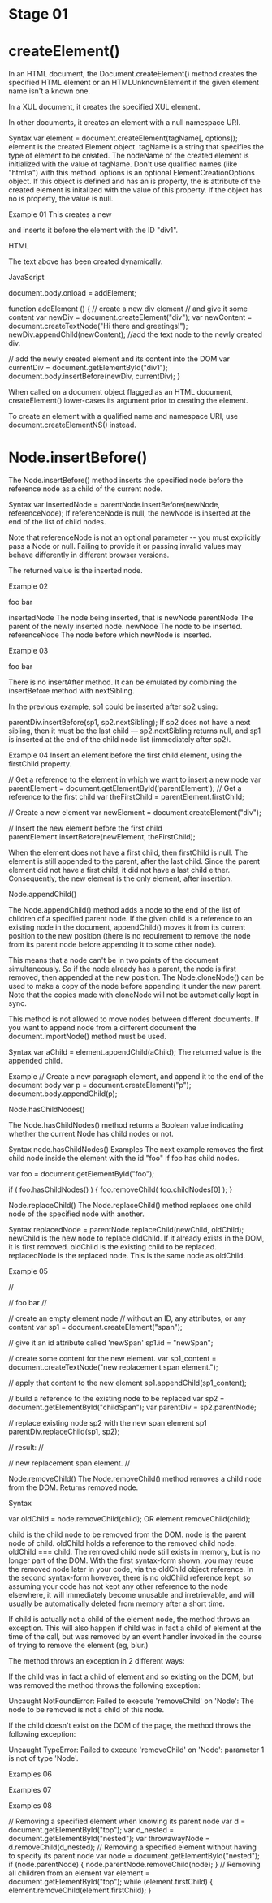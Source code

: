 # Stage 01
createElement()
==========
In an HTML document, the Document.createElement() method creates the specified HTML element or an HTMLUnknownElement if the given element name isn't a known one.

In a XUL document, it creates the specified XUL element.

In other documents, it creates an element with a null namespace URI.

Syntax
var element = document.createElement(tagName[, options]);
element is the created Element object.
tagName is a string that specifies the type of element to be created. The nodeName of the created element is initialized with the value of tagName. Don't use qualified names (like "html:a") with this method.
options is an optional ElementCreationOptions object. If this object is defined and has an is property, the is attribute of the created element is initalized with the value of this property. If the object has no is property, the value is null.

Example 01
This creates a new <div> and inserts it before the element with the ID "div1".

HTML

<!DOCTYPE html>
<html>
<head>
  <title>||Working with elements||</title>
</head>
<body>
  <div id="div1">The text above has been created dynamically.</div>
</body>
</html>

JavaScript

document.body.onload = addElement;

function addElement () {
  // create a new div element
  // and give it some content
  var newDiv = document.createElement("div");
  var newContent = document.createTextNode("Hi there and greetings!");
  newDiv.appendChild(newContent); //add the text node to the newly created div.

  // add the newly created element and its content into the DOM
  var currentDiv = document.getElementById("div1");
  document.body.insertBefore(newDiv, currentDiv);
}


When called on a document object flagged as an HTML document, createElement() lower-cases its argument prior to creating the element.

To create an element with a qualified name and namespace URI, use document.createElementNS() instead.

Node.insertBefore()
=============
The Node.insertBefore() method inserts the specified node before the reference node as a child of the current node.

Syntax
var insertedNode = parentNode.insertBefore(newNode, referenceNode);
If referenceNode is null, the newNode is inserted at the end of the list of child nodes.

Note that referenceNode is not an optional parameter -- you must explicitly pass a Node or null. Failing to provide it or passing invalid values may behave differently in different browser versions.

The returned value is the inserted node.

Example 02

<div id="parentElement">
   <span id="childElement">foo bar</span>
</div>

<script>
//Create the new node to insert
var newNode = document.createElement("span");

//Get a reference to the parent node
var parentDiv = document.getElementById("childElement").parentNode;

//Begin test case [ 1 ] : Exist a childElement --> All working correctly
var sp2 = document.getElementById("childElement");
parentDiv.insertBefore(newNode,sp2);
//End test case [ 1 ]

//Begin test case [ 2 ] : childElement is of Type undefined
var sp2 = undefined; //Not exist a node of id "childElement"
parentDiv.insertBefore(newNode,sp2); //implicit dynamic cast to type Node
//End test case [ 2 ]

//Begin test case [ 3 ] : childElement is of Type "undefined" ( string )
var sp2 = "undefined"; //Not exist a node of id "childElement"
parentDiv.insertBefore(newNode,sp2); //Generate "Type Error: Invalid Argument"
//End test case [ 3 ]
</script>

insertedNode The node being inserted, that is newNode
parentNode The parent of the newly inserted node.
newNode The node to be inserted.
referenceNode The node before which newNode is inserted.

Example 03
<div id="parentElement">
  <span id="childElement">foo bar</span>
</div>

<script>
// Create a new, plain <span> element
var sp1 = document.createElement("span");

// Get a reference to the element, before we want to insert the element
var sp2 = document.getElementById("childElement");
// Get a reference to the parent element
var parentDiv = sp2.parentNode;

// Insert the new element into the DOM before sp2
parentDiv.insertBefore(sp1, sp2);
</script>

There is no insertAfter method. It can be emulated by combining the insertBefore method with nextSibling.

In the previous example, sp1 could be inserted after sp2 using:

parentDiv.insertBefore(sp1, sp2.nextSibling);
If sp2 does not have a next sibling, then it must be the last child — sp2.nextSibling returns null, and sp1 is inserted at the end of the child node list (immediately after sp2).

Example 04
Insert an element before the first child element, using the firstChild property.

// Get a reference to the element in which we want to insert a new node
var parentElement = document.getElementById('parentElement');
// Get a reference to the first child
var theFirstChild = parentElement.firstChild;

// Create a new element
var newElement = document.createElement("div");

// Insert the new element before the first child
parentElement.insertBefore(newElement, theFirstChild);

When the element does not have a first child, then firstChild is null. The element is still appended to the parent, after the last child. Since the parent element did not have a first child, it did not have a last child either. Consequently, the new element is the only element, after insertion.

Node.appendChild()

The Node.appendChild() method adds a node to the end of the list of children of a specified parent node. If the given child is a reference to an existing node in the document, appendChild() moves it from its current position to the new position (there is no requirement to remove the node from its parent node before appending it to some other node).

This means that a node can't be in two points of the document simultaneously. So if the node already has a parent, the node is first removed, then appended at the new position. The Node.cloneNode() can be used to make a copy of the node before appending it under the new parent. Note that the copies made with cloneNode will not be automatically kept in sync.

This method is not allowed to move nodes between different documents. If you want to append node from a different document the document.importNode() method must be used.

Syntax
var aChild = element.appendChild(aChild);
The returned value is the appended child.

Example
// Create a new paragraph element, and append it to the end of the document body
var p = document.createElement("p");
document.body.appendChild(p);

Node.hasChildNodes()

The Node.hasChildNodes() method returns a Boolean value indicating whether the current Node has child nodes or not.

Syntax
node.hasChildNodes()
Examples
The next example removes the first child node inside the element with the id "foo" if foo has child nodes.

var foo = document.getElementById("foo");

if ( foo.hasChildNodes() ) {
  foo.removeChild( foo.childNodes[0] );
}

Node.replaceChild()
The Node.replaceChild() method replaces one child node of the specified node with another.

Syntax
replacedNode = parentNode.replaceChild(newChild, oldChild);
newChild is the new node to replace oldChild. If it already exists in the DOM, it is first removed.
oldChild is the existing child to be replaced.
replacedNode is the replaced node. This is the same node as oldChild.

Example 05

// <div>
//  <span id="childSpan">foo bar</span>
// </div>

// create an empty element node
// without an ID, any attributes, or any content
var sp1 = document.createElement("span");

// give it an id attribute called 'newSpan'
sp1.id = "newSpan";

// create some content for the new element.
var sp1_content = document.createTextNode("new replacement span element.");

// apply that content to the new element
sp1.appendChild(sp1_content);

// build a reference to the existing node to be replaced
var sp2 = document.getElementById("childSpan");
var parentDiv = sp2.parentNode;

// replace existing node sp2 with the new span element sp1
parentDiv.replaceChild(sp1, sp2);

// result:
// <div>
//   <span id="newSpan">new replacement span element.</span>
// </div>


Node.removeChild()
The Node.removeChild() method removes a child node from the DOM. Returns removed node.

Syntax

var oldChild = node.removeChild(child);
OR
element.removeChild(child);

child is the child node to be removed from the DOM.
node is the parent node of child.
oldChild holds a reference to the removed child node. oldChild === child.
The removed child node still exists in memory, but is no longer part of the DOM.  With the first syntax-form shown, you may reuse the removed node later in your code, via the oldChild object reference.  In the second syntax-form however, there is no oldChild reference kept, so assuming your code has not kept any other reference to the node elsewhere, it will immediately become unusable and irretrievable, and will usually be automatically deleted from memory after a short time.

If child is actually not a child of the element node, the method throws an exception. This will also happen if child was in fact a child of element at the time of the call, but was removed by an event handler invoked in the course of trying to remove the element (eg, blur.)

The method throws an exception in 2 different ways:

If the child was in fact a child of element and so existing on the DOM, but was removed the method throws the following exception:

​​Uncaught NotFoundError: Failed to execute 'removeChild' on 'Node': The node to be removed is not a child of this node.

If the child doesn't exist on the DOM of the page, the method throws the following exception:

Uncaught TypeError: Failed to execute 'removeChild' on 'Node': parameter 1 is not of type 'Node'.

Examples 06
<!--Sample HTML code-->
<div id="top" align="center"> </div>

<script type="text/javascript">
      var top = document.getElementById("top");
      var nested = document.getElementById("nested");

      var garbage = top.removeChild(nested);    //Test Case 2: the method throws the exception (2)

</script>

Examples 07
<!--Sample HTML code-->
<div id="top" align="center">
 <div id="nested"></div>
</div>

<script type="text/javascript">
      var top = document.getElementById("top");
      var nested = document.getElementById("nested");

      var garbage = top.removeChild(nested); // This first call remove correctly the node

      // ......
      garbage = top.removeChild(nested);   // Test Case 1: the method in the second call here, throws the exception (1)

</script>

Examples 08
<!--Sample HTML code-->

<div id="top" align="center">
  <div id="nested"></div>
</div>
// Removing a specified element when knowing its parent node
var d = document.getElementById("top");
var d_nested = document.getElementById("nested");
var throwawayNode = d.removeChild(d_nested);
// Removing a specified element without having to specify its parent node
var node = document.getElementById("nested");
if (node.parentNode) {
  node.parentNode.removeChild(node);
}
// Removing all children from an element
var element = document.getElementById("top");
while (element.firstChild) {
  element.removeChild(element.firstChild);
}
